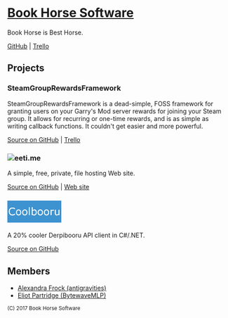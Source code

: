 # [Book Horse Software](https://bookhorse.us/)
Book Horse is Best Horse.

[GitHub](https://github.com/bookhorsesoftware) | [Trello](https://trello.com/bookhorsesoftware)

## Projects

### SteamGroupRewardsFramework
SteamGroupRewardsFramework is a dead-simple, FOSS framework for granting users on your Garry's Mod server rewards for joining your Steam group. It allows for recurring or one-time rewards, and is as simple as writing callback functions. It couldn't get easier and more powerful.

[Source on GitHub](https://github.com/bookhorsesoftware/SteamGroupRewardsFramework) | [Trello](https://trello.com/b/tIDu8ShH/steam-group-rewards-framework)

### <img src="https://eeti.me/assets/logo.png" height="50px" alt="eeti.me"></img>
A simple, free, private, file hosting Web site.

[Source on GitHub](https://github.com/bookhorsesoftware/eeti.me) | [Web site](https://eeti.me)

### <img src="https://github.com/BookHorseSoftware/Coolbooru/raw/master/coolbooru.png" height="50px" alt="Coolbooru"></img>
A 20% cooler Derpibooru API client in C#/.NET.

[Source on GitHub](https://github.com/bookhorsesoftware/coolbooru)

## Members
- [Alexandra Frock (antigravities)](https://alexandra.moe/)
- [Eliot Partridge (BytewaveMLP)](https://github.com/BytewaveMLP)

<sup>(C) 2017 Book Horse Software</sup>
